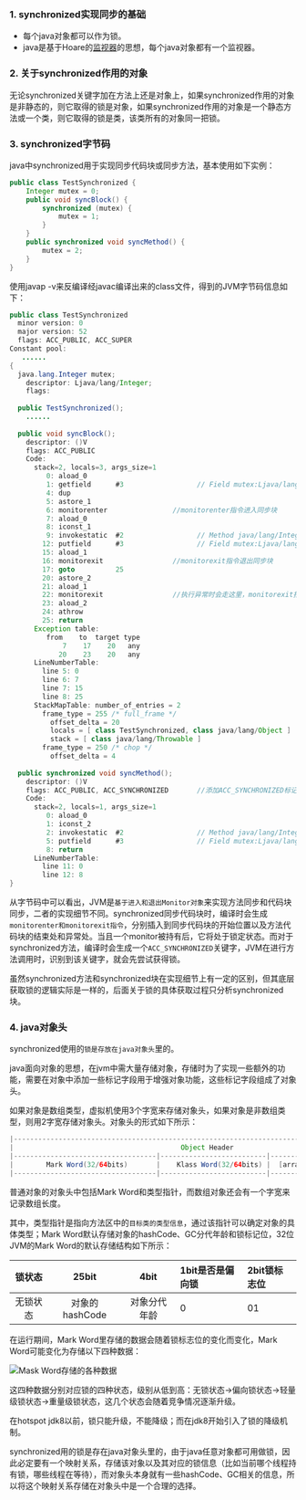 ### 1. synchronized实现同步的基础

- 每个java对象都可以作为锁。
- java是基于Hoare的[监视器](https://en.wikipedia.org/wiki/Monitor_(synchronization))的思想，每个java对象都有一个监视器。

### 2. 关于synchronized作用的对象

无论synchronized关键字加在方法上还是对象上，如果synchronized作用的对象是非静态的，则它取得的锁是对象，如果synchronized作用的对象是一个静态方法或一个类，则它取得的锁是类，该类所有的对象同一把锁。

### 3. synchronized字节码

java中synchronized用于实现同步代码块或同步方法，基本使用如下实例：

```java
public class TestSynchronized {
    Integer mutex = 0;
    public void syncBlock() {
        synchronized (mutex) {
            mutex = 1;
        }
    }
    public synchronized void syncMethod() {
        mutex = 2;
    }
}
```

使用javap -v来反编译经javac编译出来的class文件，得到的JVM字节码信息如下：

```java
public class TestSynchronized
  minor version: 0
  major version: 52
  flags: ACC_PUBLIC, ACC_SUPER
Constant pool:
   ......
{
  java.lang.Integer mutex;
    descriptor: Ljava/lang/Integer;
    flags:
 
  public TestSynchronized();
    ......
 
  public void syncBlock();
    descriptor: ()V
    flags: ACC_PUBLIC
    Code:
      stack=2, locals=3, args_size=1
         0: aload_0
         1: getfield      #3                  // Field mutex:Ljava/lang/Integer;
         4: dup
         5: astore_1
         6: monitorenter                //monitorenter指令进入同步块
         7: aload_0
         8: iconst_1
         9: invokestatic  #2                  // Method java/lang/Integer.valueOf:(I)Ljava/lang/Integer;
        12: putfield      #3                  // Field mutex:Ljava/lang/Integer;
        15: aload_1
        16: monitorexit                 //monitorexit指令退出同步块
        17: goto          25
        20: astore_2
        21: aload_1
        22: monitorexit                 //执行异常时会走这里，monitorexit指令退出同步块
        23: aload_2
        24: athrow
        25: return
      Exception table:
         from    to  target type
             7    17    20   any
            20    23    20   any
      LineNumberTable:
        line 5: 0
        line 6: 7
        line 7: 15
        line 8: 25
      StackMapTable: number_of_entries = 2
        frame_type = 255 /* full_frame */
          offset_delta = 20
          locals = [ class TestSynchronized, class java/lang/Object ]
          stack = [ class java/lang/Throwable ]
        frame_type = 250 /* chop */
          offset_delta = 4
 
  public synchronized void syncMethod();
    descriptor: ()V
    flags: ACC_PUBLIC, ACC_SYNCHRONIZED       //添加ACC_SYNCHRONIZED标记
    Code:
      stack=2, locals=1, args_size=1
         0: aload_0
         1: iconst_2
         2: invokestatic  #2                  // Method java/lang/Integer.valueOf:(I)Ljava/lang/Integer;
         5: putfield      #3                  // Field mutex:Ljava/lang/Integer;
         8: return
      LineNumberTable:
        line 11: 0
        line 12: 8
}
```

从字节码中可以看出，JVM是``基于进入和退出Monitor对象``来实现方法同步和代码块同步，二者的实现细节不同。synchronized同步代码块时，编译时会生成``monitorenter和monitorexit指令``，分别插入到同步代码块的开始位置以及方法代码块的结束处和异常处。当且一个monitor被持有后，它将处于锁定状态。而对于synchronized方法，编译时会生成一个``ACC_SYNCHRONIZED``关键字，JVM在进行方法调用时，识别到该关键字，就会先尝试获得锁。

虽然synchronized方法和synchronized块在实现细节上有一定的区别，但其底层获取锁的逻辑实际是一样的，后面关于锁的具体获取过程只分析synchronized块。

### 4. java对象头

synchronized使用的``锁是存放在java对象头``里的。

java面向对象的思想，在jvm中需大量存储对象，存储时为了实现一些额外的功能，需要在对象中添加一些标记字段用于增强对象功能，这些标记字段组成了对象头。

如果对象是数组类型，虚拟机使用3个字宽来存储对象头，如果对象是非数组类型，则用2字宽存储对象头。对象头的形式如下所示：

```java
|--------------------------------------------------------------------------------------------|
|                                         Object Header                                      |
|-----------------------------------|--------------------------|-----------------------------|
|        Mark Word(32/64bits)       |    Klass Word(32/64bits) |  [array length(32/64bits)]  |
|-----------------------------------|--------------------------|-----------------------------|
```

普通对象的对象头中包括Mark Word和类型指针，而数组对象还会有一个字宽来记录数组长度。

其中，类型指针是指向方法区中的``目标类的类型信息``，通过该指针可以确定对象的具体类型；Mark Word默认存储对象的hashCode、GC分代年龄和锁标记位，32位JVM的Mark Word的默认存储结构如下所示：

|  锁状态  |     25bit      |     4bit     | 1bit是否是偏向锁 | 2bit锁标志位 |
| :------: | :------------: | :----------: | :--------------- | :----------- |
| 无锁状态 | 对象的hashCode | 对象分代年龄 | 0                | 01           |

在运行期间，Mark Word里存储的数据会随着锁标志位的变化而变化，Mark Word可能变化为存储以下四种数据：

![Mask Word存储的各种数据](https://p3-juejin.byteimg.com/tos-cn-i-k3u1fbpfcp/1f60eb8068b44f63a4a6da5d52b49fb3~tplv-k3u1fbpfcp-zoom-1.image)

这四种数据分别对应锁的四种状态，级别从低到高：无锁状态->偏向锁状态->轻量级锁状态->重量级锁状态，这几个状态会随着竞争情况逐渐升级。

在hotspot jdk8以前，锁只能升级，不能降级；而在jdk8开始引入了锁的降级机制。

synchronized用的锁是存在java对象头里的，由于java任意对象都可用做锁，因此必定要有一个映射关系，存储该对象以及其对应的锁信息（比如当前哪个线程持有锁，哪些线程在等待），而对象头本身就有一些hashCode、GC相关的信息，所以将这个映射关系存储在对象头中是一个合理的选择。


